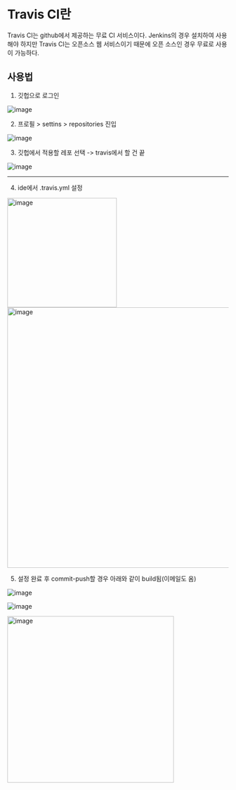 # Travis CI란
Travis CI는 github에서 제공하는 무료 CI 서비스이다. Jenkins의 경우 설치하여 사용해야 하지만 Travis CI는 오픈소스 웹 서비스이기 때문에 오픈 소스인 경우 무료로 사용이 가능하다. 

## 사용법
1. 깃헙으로 로그인

![image](https://user-images.githubusercontent.com/74396651/230341631-9548cc5f-0c6b-4619-a70e-ccf0742c79f7.png)

2. 프로필 > settins > repositories 진입

![image](https://user-images.githubusercontent.com/74396651/230341824-5879009c-9ade-4f68-a14d-83f472f40322.png)

3. 깃헙에서 적용할 레포 선택 -> travis에서 할 건 끝

![image](https://user-images.githubusercontent.com/74396651/230342087-7cd7bd8f-20fd-48c4-aa3a-47f0c72c0205.png)

<hr>

4. ide에서 .travis.yml 설정

<img width="249" alt="image" src="https://user-images.githubusercontent.com/74396651/230342530-c4255c57-7cf3-4c04-aa3f-7f09923fc676.png">

<img width="593" alt="image" src="https://user-images.githubusercontent.com/74396651/230342693-8b8c498e-b030-4f97-a1c3-10c32485bb33.png">

5. 설정 완료 후 commit-push할 경우 아래와 같이 build됨(이메일도 옴)

![image](https://user-images.githubusercontent.com/74396651/230344378-864822b7-59bb-4e5f-b083-dbbf3df79cc7.png)

![image](https://user-images.githubusercontent.com/74396651/230344465-0534461e-4b77-4c93-9579-739c858e099e.png)

<img width="379" alt="image" src="https://user-images.githubusercontent.com/74396651/230344625-d7c91e5d-7fb5-4e6f-aec5-98845a13c79b.png">
